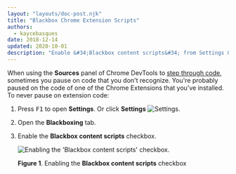 ```yaml
---
layout: "layouts/doc-post.njk"
title: "Blackbox Chrome Extension Scripts"
authors:
  - kaycebasques
date: 2018-12-14
updated: 2020-10-01
description: "Enable &#34;Blackbox content scripts&#34; from Settings &gt; Blackboxing."
---
```


When using the **Sources** panel of Chrome DevTools to [step through code][1], sometimes you pause
on code that you don't recognize. You're probably paused on the code of one of the Chrome Extensions
that you've installed. To never pause on extension code:

1.  Press <kbd>F1</kbd> to open **Settings**. Or click **Settings**
    ![Settings](/web/tools/chrome-devtools/images/shared/capture-settings.png).
2.  Open the **Blackboxing** tab.
3.  Enable the **Blackbox content scripts** checkbox.

    ![Enabling the 'Blackbox content scripts' checkbox.](/web/tools/chrome-devtools/javascript/guides/images/blackbox-content-scripts.png)

    **Figure 1**. Enabling the **Blackbox content scripts** checkbox

[1]: /web/tools/chrome-devtools/javascript#code-stepping
